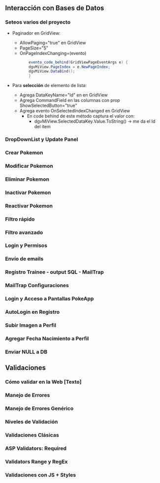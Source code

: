 


## Interacción con Bases de Datos


### Seteos varios del proyecto

- Paginador en GridView:
	- AllowPaging="true" en GridView
	- PageSize="5"
	- OnPageIndexChanging=(evento)
		```C#
			evento_code_behind(GridViewPageEventArgs e) { 
			dgvMiView.PageIndex = e.NewPageIndex;
			dgvMiView.DataBind();
			}
		```

- Para **selección** de elemento de lista:
	- Agrega DataKeyName="Id" en en GridView
	- Agrega CommandField en las columnas con prop ShowSelectedButton="true"
	- Agrega evento OnSelectedIndexChanged en GridView
		- En code behind de este método captura el valor con:
			- dgvMiView.SelectedDataKey.Value.ToString() -> me da el Id del item

### DropDownList y Update Panel

### Crear Pokemon

### Modificar Pokemon

### Eliminar Pokemon

### Inactivar Pokemon

### Reactivar Pokemon

### Filtro rápido

### Filtro avanzado

### Login y Permisos

### Envío de emails

### Registro Trainee - output SQL - MailTrap

### MailTrap Configuraciones

### Login y Acceso a Pantallas PokeApp

### AutoLogin en Registro

### Subir Imagen a Perfil

### Agregar Fecha Nacimiento a Perfil

### Enviar NULL a DB


## Validaciones


### Cómo validar en la Web [Texto]

### Manejo de Errores

### Manejo de Errores Genérico

### Niveles de Validación

### Validaciones Clásicas

### ASP Validators: Required

### Validators Range y RegEx

### Validaciones con JS + Styles



